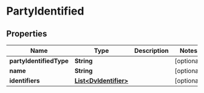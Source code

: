 # PartyIdentified

## Properties
Name | Type | Description | Notes
------------ | ------------- | ------------- | -------------
**partyIdentifiedType** | **String** |  |  [optional]
**name** | **String** |  |  [optional]
**identifiers** | [**List&lt;DvIdentifier&gt;**](DvIdentifier.md) |  |  [optional]
